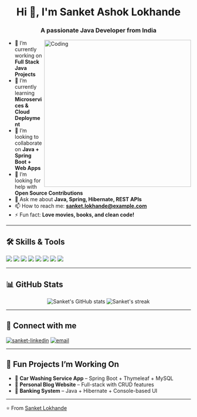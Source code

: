 <h1 align="center">Hi 👋, I'm Sanket Ashok Lokhande</h1>
<h3 align="center">A passionate Java Developer from India</h3>

<img align="right" alt="Coding" width="400" src="https://cdn.dribbble.com/users/1162077/screenshots/3848914/media/320984a1f56d22210c1c930e28e6eb03.gif">

- 🔭 I’m currently working on **Full Stack Java Projects**
- 🌱 I’m currently learning **Microservices & Cloud Deployment**
- 👯 I’m looking to collaborate on **Java + Spring Boot + Web Apps**
- 🤝 I’m looking for help with **Open Source Contributions**
- 💬 Ask me about **Java, Spring, Hibernate, REST APIs**
- 📫 How to reach me: **sanket.lokhande@example.com**
- ⚡ Fun fact: **Love movies, books, and clean code!**

---

## 🛠️ Skills & Tools

<p align="left">
  <img src="https://img.shields.io/badge/Java-ED8B00?style=for-the-badge&logo=java&logoColor=white"/>
  <img src="https://img.shields.io/badge/Spring-6DB33F?style=for-the-badge&logo=spring&logoColor=white"/>
  <img src="https://img.shields.io/badge/SpringBoot-6DB33F?style=for-the-badge&logo=springboot&logoColor=white"/>
  <img src="https://img.shields.io/badge/Hibernate-59666C?style=for-the-badge&logo=hibernate&logoColor=white"/>
  <img src="https://img.shields.io/badge/HTML5-E34F26?style=for-the-badge&logo=html5&logoColor=white"/>
  <img src="https://img.shields.io/badge/JavaScript-F7DF1E?style=for-the-badge&logo=javascript&logoColor=black"/>
  <img src="https://img.shields.io/badge/MySQL-4479A1?style=for-the-badge&logo=mysql&logoColor=white"/>
  <img src="https://img.shields.io/badge/VS%20Code-007ACC?style=for-the-badge&logo=visual-studio-code&logoColor=white"/>
</p>

---

## 📊 GitHub Stats

<p align="center">
  <img src="https://github-readme-stats.vercel.app/api?username=sanketlokhande&show_icons=true&theme=radical" alt="Sanket's GitHub stats" />
  <img src="https://github-readme-streak-stats.herokuapp.com/?user=sanketlokhande&theme=radical" alt="Sanket's streak" />
</p>

---

## 🔗 Connect with me

<p align="left">
  <a href="https://www.linkedin.com/in/sanketlokhande/" target="blank"><img align="center" src="https://img.shields.io/badge/LinkedIn-blue?style=for-the-badge&logo=linkedin&logoColor=white" alt="sanket-linkedin"/></a>
  <a href="mailto:sanket.lokhande@example.com"><img align="center" src="https://img.shields.io/badge/Gmail-D14836?style=for-the-badge&logo=gmail&logoColor=white" alt="email" /></a>
</p>

---

## 🧠 Fun Projects I’m Working On

- 🚗 **Car Washing Service App** – Spring Boot + Thymeleaf + MySQL  
- 📝 **Personal Blog Website** – Full-stack with CRUD features  
- 🏦 **Banking System** – Java + Hibernate + Console-based UI

---

<!-- Feel free to customize the above links, skills, and details -->

⭐️ From [Sanket Lokhande](https://github.com/sanketlokhande)
